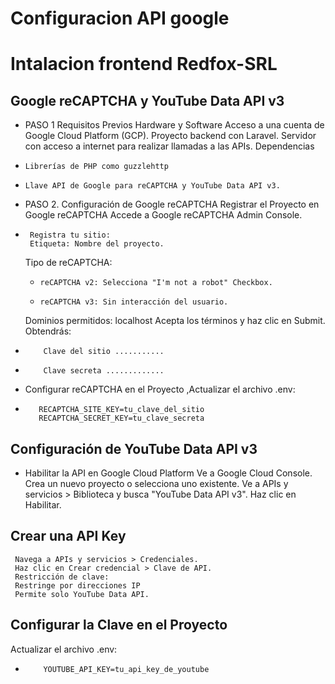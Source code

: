 # Configuracion API google
# Intalacion frontend Redfox-SRL

##   Google reCAPTCHA y YouTube Data API v3

*  PASO 1 Requisitos Previos
   Hardware y Software
   Acceso a una cuenta de Google Cloud Platform (GCP).
   Proyecto backend con Laravel.
   Servidor con acceso a internet para realizar llamadas a las APIs.
   Dependencias
*     Librerías de PHP como guzzlehttp
*     Llave API de Google para reCAPTCHA y YouTube Data API v3.
*  PASO 2. Configuración de Google reCAPTCHA
  Registrar el Proyecto en Google reCAPTCHA
  Accede a Google reCAPTCHA Admin Console.
*      Registra tu sitio:
       Etiqueta: Nombre del proyecto.
  Tipo de reCAPTCHA:
    *     reCAPTCHA v2: Selecciona "I'm not a robot" Checkbox.
    *     reCAPTCHA v3: Sin interacción del usuario.
  Dominios permitidos:  localhost
  Acepta los términos y haz clic en Submit.
  Obtendrás:
*         Clave del sitio ...........
*         Clave secreta .............
*  Configurar reCAPTCHA en el Proyecto ,Actualizar el archivo .env:
*        RECAPTCHA_SITE_KEY=tu_clave_del_sitio
         RECAPTCHA_SECRET_KEY=tu_clave_secreta
## Configuración de YouTube Data API v3
*    Habilitar la API en Google Cloud Platform
     Ve a Google Cloud Console.
     Crea un nuevo proyecto o selecciona uno existente.
     Ve a APIs y servicios > Biblioteca y busca "YouTube Data API v3".
     Haz clic en Habilitar.

## Crear una API Key
     Navega a APIs y servicios > Credenciales.
     Haz clic en Crear credencial > Clave de API.
     Restricción de clave:
     Restringe por direcciones IP
     Permite solo YouTube Data API.

## Configurar la Clave en el Proyecto
   Actualizar el archivo .env:
*         YOUTUBE_API_KEY=tu_api_key_de_youtube
